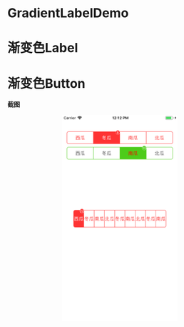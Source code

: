 # GradientLabelDemo
# 渐变色Label
# 渐变色Button

**截图**
<p align="center">
<img src="https://raw.githubusercontent.com/sfwan2014/BadgeSegment/master/CustomeBadgeSegmentDemo/example.png" alt="Kingfisher" title="Kingfisher" width="260"/>
</p>


